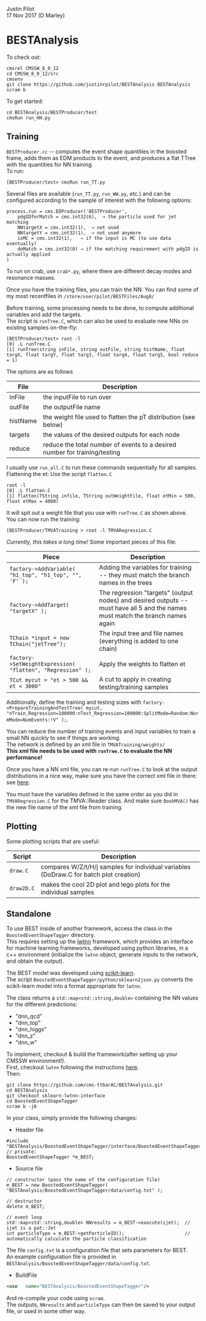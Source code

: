 Justin Pilot  
17 Nov 2017 (D Marley) 

# BESTAnalysis

To check out:
```
cmsrel CMSSW_8_0_12
cd CMSSW_8_0_12/src
cmsenv
git clone https://github.com/justinrpilot/BESTAnalysis BESTAnalysis
scram b 
```

To get started:
```
cd BESTAnalysis/BESTProducer/test
cmsRun run_HH.py
```

## Training

`BESTProducer.cc` -- computes the event shape quantities in the boosted frame, 
adds them as EDM products to the event, and produces a flat TTree with the quantities for NN training.  
To run:
```
[BESTProducer/test> cmsRun run_TT.py
```

Several files are available (`run_TT.py`, `run_WW.py`, etc.) 
and can be configured according to the sample of interest with the following options:

```
process.run = cms.EDProducer('BESTProducer',
	pdgIDforMatch = cms.int32(6),  → the particle used for jet matching
	NNtargetX = cms.int32(1),  → not used
	NNtargetY = cms.int32(1),  → not used anymore
	isMC = cms.int32(1),   → if the input is MC (to use data eventually)
	doMatch = cms.int32(0) → if the matching requirement with pdgID is actually applied
)
```

To run on crab, use `crab*.py`, where there are different decay modes and resonance masses.

Once you have the training files, you can train the NN.  You can find some of my most recentfiles in 
`/store/user/pilot/BESTFiles/Aug8/`

Before training, some processing needs to be done, to compute additional variables and add the targets.  
The script is `runTree.C`, which can also be used to evaluate new NNs on existing samples on-the-fly:

```
[BESTProducer/test> root -l
[0] .L runTree.C
[1] runTree(string inFile, string outFile, string histName, float targX, float targY, float targ3, float targ4, float targ5, bool reduce = 1)
```

The options are as follows

File | Description
---- | -----------
inFile   | the inputFile to run over
outFile  | the outputFile name
histName | the weight file used to flatten the pT distribution (see below)
targets  | the values of the desired outputs for each node
reduce   | reduce the total number of events to a desired number for training/testing


I usually use `run_all.C` to run these commands sequentially for all samples.  
Flattening the et: Use the script `flatten.C`

```
root -l
[0] .L flatten.C
[1] flatten(TString infile, TString outWeightFile, float etMin = 500, float etMax = 4000)
```

It will spit out a weight file that you use with `runTree.C` as shown above.  
You can now run the training:

```
[BESTProducer/TMVATraining > root -l TMVARegression.C  
```

*Currently, this takes a long time!*
Some important pieces of this file:

Piece | Description
----- | -----
`factory->AddVariable( "h1_top", "h1_top", "", 'F' );`  | Adding the variables for training -- they must match the branch names in the trees
`factory->AddTarget( "targetX" );`       |   The regression "targets" (output nodes) and desired outputs -- must have all 5 and the names must match the branch names again
`TChain *input = new TChain("jetTree");` |  The input tree and file names (everything is added to one chain)
`factory->SetWeightExpression( "flatten", "Regression" );` |  Apply the weights to flatten et
`TCut mycut = "et > 500 && et < 3000"`   |  A cut to apply in creating testing/training samples

Additionally, define the training and testing sizes with `factory->PrepareTrainingAndTestTree( mycut, "nTrain_Regression=100000:nTest_Regression=100000:SplitMode=Random:NormMode=NumEvents:!V" );`.


You can reduce the number of training events and input variables to train a small NN quickly to see if things are working.  
The network is defined by an xml file in `TMVATraining/weights/`  
**This xml file needs to be used with `runTree.C` to evaluate the NN performance!**

Once you have a NN xml file, you can re-run `runTree.C` to look at the output distributions in a nice way, 
make sure you have the correct xml file in there: see [here](https://github.com/justinrpilot/BESTAnalysis/blob/master/BESTProducer/test/runTree.C#L139).

You must have the variables defined in the same order as you did in `TMVARegression.C` for the TMVA::Reader class.
And make sure `BookMVA()` has the new file name of the xml file from training.



## Plotting

Some plotting scripts that are useful:

Script | Description
------ | ------
`draw.C`   | compares W/Z/t/H/j samples for individual variables (DoDraw.C for batch plot creation)
`draw2D.C` | makes the cool 2D plot and lego plots for the individual samples



## Standalone

To use BEST inside of another framework, 
access the class in the `BoostedEventShapeTagger` directory.  
This requires setting up the [lwtnn](https://github.com/demarley/lwtnn/tree/CMSSW_8_0_X-compatible#cmssw-compatibility) framework, which
provides an interface for machine learning frameworks, developed using python libraries,
in a c++ environment (initialize the `lwtnn` object, generate inputs to the network, and obtain the output).  

The BEST model was developed using [scikit-learn](http://scikit-learn.org/stable/modules/generated/sklearn.neural_network.MLPClassifier.html#sklearn.neural_network.MLPClassifier).  
The script `BoostedEventShapeTagger/python/sklearn2json.py` converts the scikit-learn model
into a format appropriate for `lwtnn`.

The class returns a `std::map<std::string,double>` containing the NN values for the different predictions:

- "dnn_qcd"
- "dnn_top"
- "dnn_higgs"
- "dnn_z"
- "dnn_w"

To implement, checkout & build the framework(after setting up your CMSSW environment!).  
First, checkout `lwtnn` following the instructions 
[here](https://github.com/demarley/lwtnn/tree/CMSSW_8_0_X-compatible#cmssw-compatibility).  
Then:
```
git clone https://github.com/cms-ttbarAC/BESTAnalysis.git 
cd BESTAnalysis
git checkout sklearn-lwtnn-interface
cd BoostedEventShapeTagger
scram b -j8
```

In your class, simply provide the following changes:

- Header file
```
#include "BESTAnalysis/BoostedEventShapeTagger/interface/BoostedEventShapeTagger.h"
// private:
BoostedEventShapeTagger *m_BEST;
```

- Source file
```
// constructor (pass the name of the configuration file)
m_BEST = new BoostedEventShapeTagger( "BESTAnalysis/BoostedEventShapeTagger/data/config.txt" );

// destructor
delete m_BEST;

// event loop
std::map<std::string,double> NNresults = m_BEST->execute(ijet);  // ijet is a pat::Jet
int particleType = m_BEST->getParticleID();                      // automatically calculate the particle classification
```
The file `config.txt` is a configuration file that sets parameters for BEST.  
An example configuration file is provided in `BESTAnalysis/BoostedEventShapeTagger/data/config.txt`.

- BuildFile
```BuildFile.xml
<use   name="BESTAnalysis/BoostedEventShapeTagger"/>
```

And re-compile your code using `scram`.  
The outputs, `NNresults` and `particleType` can then be saved to your output file,
or used in some other way.
